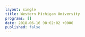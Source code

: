 ```yaml
---
layout: single
title: Western Michigan University
programs: []
date: 2018-06-16 08:02:02 +0000
published: false
---
```

